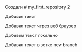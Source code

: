 ﻿ Создали # my_first_repository 2

Добавил текст

Добавил текст через веб браузер

Добавим текст локально

Добавил текст в ветке new branch
